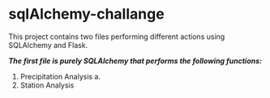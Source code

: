 # sqlAlchemy-challange

This project contains two files performing different actions using SQLAlchemy and Flask.

***The first file is purely SQLAlchemy that performs the following functions:***
1. Precipitation Analysis
    a. 
2. Station Analysis
